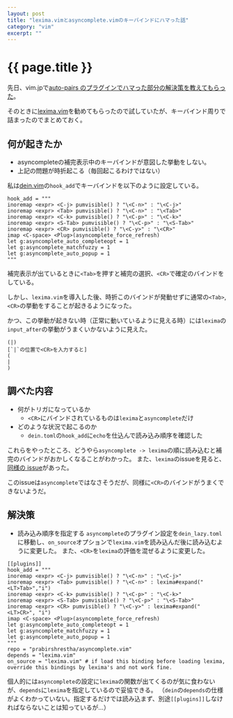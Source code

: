 ```yaml
---
layout: post
title: "lexima.vimとasyncomplete.vimのキーバインドにハマった話"
category: "vim"
excerpt: ""
---
```


# {{ page.title }}

先日、vim.jpで[auto-pairs のプラグインでハマった部分の解決策を教えてもらった](https://vim-jp.org/slacklog/CLKR04BEF/2021/05/#ts-1621244693.416300)。

そのときに[lexima.vim](https://github.com/cohama/lexima.vim)を勧めてもらったので試していたが、キーバインド周りで詰まったのでまとめておく。

## 何が起きたか

- asyncompleteの補完表示中のキーバインドが意図した挙動をしない。
- 上記の問題が時折起こる（毎回起こるわけではない）

私は[dein.vim](https://github.com/Shougo/dein.vim)の`hook_add`でキーバインドを以下のように設定している。

```vim
hook_add = """
inoremap <expr> <C-j> pumvisible() ? "\<C-n>" : "\<C-j>"
inoremap <expr> <Tab> pumvisible() ? "\<C-n>" : "\<Tab>"
inoremap <expr> <C-k> pumvisible() ? "\<C-p>" : "\<C-k>"
inoremap <expr> <S-Tab> pumvisible() ? "\<C-p>" : "\<S-Tab>"
inoremap <expr> <CR> pumvisible() ? "\<C-y>" : "\<CR>"
imap <C-space> <Plug>(asyncomplete_force_refresh)
let g:asyncomplete_auto_completeopt = 1
let g:asyncomplete_matchfuzzy = 1
let g:asyncomplete_auto_popup = 1
"""
```

補完表示が出ているときに`<Tab>`を押すと補完の選択、`<CR>`で確定のバインドをしている。

しかし、`lexima.vim`を導入した後、時折このバインドが発動せずに通常の`<Tab>`,`<CR>`の挙動をすることが起きるようになった。

かつ、この挙動が起きない時（正常に動いているように見える時）には`lexima`の`input_after`の挙動がうまくいかないように見えた。

```text
(|)
[`|`の位置で<CR>を入力すると]
(
|
)
```

## 調べた内容

- 何がトリガになっているか
  - `<CR>`にバインドされているものは`lexima`と`asyncomplete`だけ
- どのような状況で起こるのか
  - `dein.toml`の`hook_add`に`echo`を仕込んで読み込み順序を確認した

これらをやったところ、どうやら`asyncomplete -> lexima`の順に読み込むと補完のバインドがおかしくなることがわかった。
また、`lexima`のissueを見ると、[同様の issue](https://github.com/cohama/lexima.vim/issues/104)があった。

このissueは`asyncomplete`ではなさそうだが、同様に`<CR>`のバインドがうまくできないようだ。

## 解決策

- 読み込み順序を指定する
  `asyncomplete`のプラグイン設定を`dein_lazy.toml`に移動し、`on_source`オプションで`lexima.vim`を読み込んだ後に読み込むように変更した。
  また、`<CR>`を`lexima`の評価を混ぜるように変更した。

```vim
[[plugins]]
hook_add = """
inoremap <expr> <C-j> pumvisible() ? "\<C-n>" : "\<C-j>"
inoremap <expr> <Tab> pumvisible() ? "\<C-n>" : lexima#expand("<LT>Tab>","i")
inoremap <expr> <C-k> pumvisible() ? "\<C-p>" : "\<C-k>"
inoremap <expr> <S-Tab> pumvisible() ? "\<C-p>" : "\<S-Tab>"
inoremap <expr> <CR> pumvisible() ? "\<C-y>" : lexima#expand("<LT>CR>", "i")
imap <C-space> <Plug>(asyncomplete_force_refresh)
let g:asyncomplete_auto_completeopt = 1
let g:asyncomplete_matchfuzzy = 1
let g:asyncomplete_auto_popup = 1
"""
repo = "prabirshrestha/asyncomplete.vim"
depends = "lexima.vim"
on_source = "lexima.vim" # if load this binding before loading lexima, override this bindings by lexima's and not work fine.
```

個人的には`asyncomplete`の設定に`lexima`の関数が出てくるのが気に食わないが、`depends`に`lexima`を指定しているので妥協できる。
（`dein`の`depends`の仕様がよくわかっていない。指定するだけでは読み込まず、別途`[[plugins]]`しなければならないことは知っているが…）
